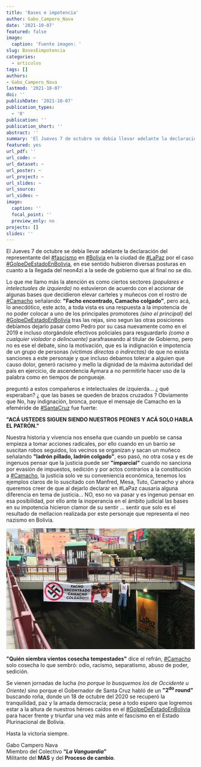 ```yaml
---
title: 'Bases e impotencia'
author: Gabo_Campero_Nava
date: '2021-10-07'
featured: false
image:
  caption: 'Fuente imagen: '
slug: BasesEimpotencia
categories:
  - articulos
tags: []
authors:
- Gabo_Campero_Nava
lastmod: '2021-10-07'
doi: ''
publishDate: '2021-10-07'
publication_types:
  - '0'
publication: ''
publication_short: ''
abstract: ''
summary: 'El Jueves 7 de octubre se debía llevar adelante la declaración del representante del #fascismo en #Bolivia en la ciudad de #LaPaz por el caso #GolpeDeEstadoEnBolivia'
featured: yes
url_pdf: ''
url_code: ~
url_dataset: ~
url_poster: ~
url_project: ~
url_slides: ~
url_source: 
url_video: ~
image:
  caption: ''
  focal_point: ''
  preview_only: no
projects: []
slides: ''
---
```


El Jueves 7 de octubre se debía llevar adelante la declaración del representante del [#fascismo](#fascismo) en [#Bolivia](#Bolivia) en la ciudad de [#LaPaz](#LaPaz) por el caso [#GolpeDeEstadoEnBolivia](#GolpeDeEstadoEnBolivia), en ese sentido hubieron diversas posturas en cuanto a la llegada del neon4zi a la sede de gobierno que al final no se dio.

Lo que me llamo más la atención es como ciertos sectores *(populares e intelectuales de izquierda)* no estuvieron de acuerdo con el accionar de algunas bases que decidieron elevar carteles y muñecos con el rostro de [#Camacho](#Camacho) señalando: **"Facho encontrado, Camacho colgado"**, pero acá, lo anecdótico, este acto, a toda vista es una respuesta a la impotencia de no poder colocar a uno de los principales promotores *(sino el principal)* del [#GolpeDeEstadoEnBolivia](#GolpeDeEstadoEnBolivia) tras las rejas, sino segun las otras posiciones debíamos dejarlo pasar como Pedro por su casa nuevamente como en el 2019 e incluso otorgándole efectivos policiales para resguardarlo *(como a cualquier violador o delincuente)* parafraseando al titular de Gobierno, pero no es ese el debate, sino la motivación, que es la indignación e impotencia de un grupo de personas *(víctimas directas o indirectas)* de que no exista sanciones a este personaje y que incluso debamos tolerar a alguien que causo dolor, generó racismo y mello la dignidad de la máxima autoridad del país en ejercicio, de ascendencia Aymara a no permitirle hacer uso de la palabra como en tiempos de pongueaje. 

preguntó a estos compañeros e intelectuales de izquierda... ¿ qué esperaban? ¿ que las bases se queden de brazos cruzados ? Obviamente que No, hay indignación, bronca, porque el mensaje de Camacho en la efeméride de [#SantaCruz](#SantaCruz) fue fuerte: 

**"ACÁ USTEDES SIGUEN SIENDO NUESTROS PEONES Y ACÁ SOLO HABLA EL PATRÓN."**

Nuestra historia y vivencia nos enseña que cuando un pueblo se cansa empieza a tomar acciones radicales, por ello cuando en un barrio se suscitan robos seguidos, los vecinos se organizan y sacan un muñeco señalando **"ladrón pillado, ladrón colgado"**, eso pasó, no otra cosa y es de ingenuos pensar que la justicia puede ser **"imparcial"** cuando no sanciona por evasión de impuestos, sedición y por actos contrarios a la constitución a [#Camacho](#Camacho), la justicia solo ve su conveniencia económica, tenemos los ejemplos claros de lo suscitado con Manfred, Mesa, Tuto, Camacho y ahora queremos creer de que al dejarlo declarar en #LaPaz causaría alguna diferencia en tema de justicia... NO, eso no va pasar y es ingenuo pensar en esa posibilidad, por ello ante la inoperancia en el ámbito judicial las bases en su impotencia hicieron clamor de su sentir ... sentir que solo es el resultado de mellacion realizada por este personaje que representa el neo nazismo en Bolivia.

![](1.jpg)

**"Quién siembra vientos cosecha tempestades"** dice el refrán, [#Camacho](#Camacho) solo cosecha lo que sembró: odio, racismo, separatismo, abuso de poder, sedición. 

Se vienen jornadas de lucha *(no porque lo busquemos los de Occidente u Oriente)* sino porque el Gobernador de Santa Cruz habló de un **"2<sup>do</sup> round"** buscando roña, donde un 18 de octubre del 2020 se recuperó la tranquilidad, paz y la amada democracia; pese a todo espero que logremos estar a la altura de nuestros héroes caídos en el [#GolpeDeEstadoEnBolivia](#GolpeDeEstadoEnBolivia) para hacer frente y triunfar una vez más ante el fascismo en el Estado Plurinacional de Bolivia.

Hasta la victoria siempre.

Gabo Campero Nava<br>
Miembro del Colectivo **“*La Vanguardia*”**<br>
Militante del **MAS** y del **Proceso de cambio**.<br>
